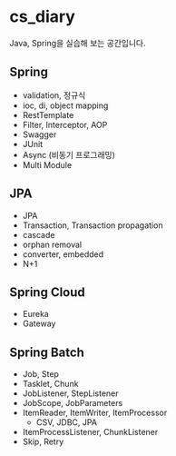 # cs_diary
Java, Spring을 실습해 보는 공간입니다.
## Spring
- validation, 정규식
- ioc, di, object mapping
- RestTemplate
- Filter, Interceptor, AOP
- Swagger
- JUnit
- Async (비동기 프로그래밍)
- Multi Module

## JPA
- JPA
- Transaction, Transaction propagation
- cascade
- orphan removal
- converter, embedded
- N+1

## Spring Cloud
- Eureka
- Gateway

## Spring Batch
- Job, Step
- Tasklet, Chunk
- JobListener, StepListener
- JobScope, JobParameters
- ItemReader, ItemWriter, ItemProcessor
  - CSV, JDBC, JPA
- ItemProcessListener, ChunkListener
- Skip, Retry
